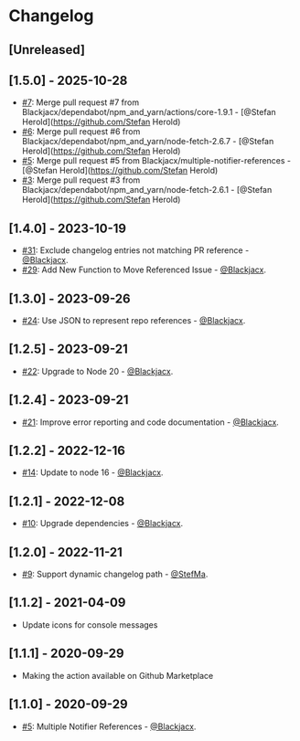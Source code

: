 # Changelog

## [Unreleased]

## [1.5.0] - 2025-10-28
* [#7](https://github.com/yadavgaurav251/backlog-notifier/pull/7): Merge pull request #7 from Blackjacx/dependabot/npm_and_yarn/actions/core-1.9.1 - [@Stefan Herold](https://github.com/Stefan Herold)
* [#6](https://github.com/yadavgaurav251/backlog-notifier/pull/6): Merge pull request #6 from Blackjacx/dependabot/npm_and_yarn/node-fetch-2.6.7 - [@Stefan Herold](https://github.com/Stefan Herold)
* [#5](https://github.com/yadavgaurav251/backlog-notifier/pull/5): Merge pull request #5 from Blackjacx/multiple-notifier-references - [@Stefan Herold](https://github.com/Stefan Herold)
* [#3](https://github.com/yadavgaurav251/backlog-notifier/pull/3): Merge pull request #3 from Blackjacx/dependabot/npm_and_yarn/node-fetch-2.6.1 - [@Stefan Herold](https://github.com/Stefan Herold)


## [1.4.0] - 2023-10-19
* [#31](https://github.com/Blackjacx/backlog-notifier/pull/31): Exclude changelog entries not matching PR reference - [@Blackjacx](https://github.com/blackjacx).
* [#29](https://github.com/Blackjacx/backlog-notifier/pull/29): Add New Function to Move Referenced Issue - [@Blackjacx](https://github.com/blackjacx).

## [1.3.0] - 2023-09-26
* [#24](https://github.com/Blackjacx/backlog-notifier/pull/24): Use JSON to represent repo references - [@Blackjacx](https://github.com/blackjacx).

## [1.2.5] - 2023-09-21
* [#22](https://github.com/Blackjacx/backlog-notifier/pull/22): Upgrade to Node 20 - [@Blackjacx](https://github.com/blackjacx).

## [1.2.4] - 2023-09-21
* [#21](https://github.com/Blackjacx/backlog-notifier/pull/21): Improve error reporting and code documentation - [@Blackjacx](https://github.com/blackjacx).

## [1.2.2] - 2022-12-16
* [#14](https://github.com/Blackjacx/backlog-notifier/pull/14): Update to node 16 - [@Blackjacx](https://github.com/blackjacx).

## [1.2.1] - 2022-12-08
* [#10](https://github.com/Blackjacx/backlog-notifier/pull/10): Upgrade dependencies - [@Blackjacx](https://github.com/blackjacx).

## [1.2.0] - 2022-11-21
* [#9](https://github.com/Blackjacx/backlog-notifier/pull/9): Support dynamic changelog path - [@StefMa](https://github.com/StefMa).

## [1.1.2] - 2021-04-09
* Update icons for console messages

## [1.1.1] - 2020-09-29
* Making the action available on Github Marketplace

## [1.1.0] - 2020-09-29
* [#5](https://github.com/Blackjacx/backlog-notifier/pull/5): Multiple Notifier References - [@Blackjacx](https://github.com/blackjacx).
